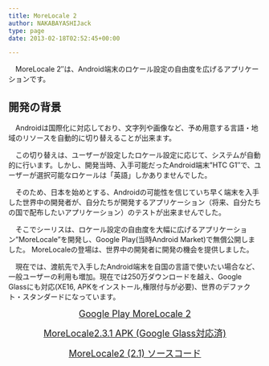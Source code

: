 ```yaml
---
title: MoreLocale 2
author: NAKABAYASHIJack
type: page
date: 2013-02-18T02:52:45+00:00

---
```

　MoreLocale 2&#8243;は、Android端末のロケール設定の自由度を広げるアプリケーションです。

## 開発の背景

　Androidは国際化に対応しており、文字列や画像など、予め用意する言語・地域のリソースを自動的に切り替えることが出来ます。

　この切り替えは、ユーザーが設定したロケール設定に応じて、システムが自動的に行います。しかし、開発当時、入手可能だったAndroid端末&#8221;HTC G1&#8243;で、ユーザーが選択可能なロケールは「英語」しかありませんでした。

　そのため、日本を始めとする、Androidの可能性を信じていち早く端末を入手した世界中の開発者が、自分たちが開発するアプリケーション（将来、自分たちの国で配布したいアプリケーション）のテストが出来ませんでした。

　そこでシーリスは、ロケール設定の自由度を大幅に広げるアプリケーション&#8221;MoreLocale&#8221;を開発し、Google Play(当時Android Market)で無償公開しました。 MoreLocaleの登場は、世界中の開発者に開発の機会を提供しました。

　現在では、渡航先で入手したAndroid端末を自国の言語で使いたい場合など、一般ユーザーの利用も増加。現在では250万ダウンロードを越え、Google Glassにも対応(XE16, APKをインストール,権限付与が必要)、世界のデファクト・スタンダードになっています。

<p style="text-align: center;">
  <span style="font-size: large;"><a href="https://play.google.com/store/apps/details?id=jp.co.c_lis.ccl.morelocale" target="_blank">Google Play MoreLocale 2</a></span>
</p>

<p style="text-align: center;">
  <span style="font-size: large;"><a href="https://www.c-lis.co.jp/wp-content/uploads/2013/02/MoreLocale-2.3.1.apk">MoreLocale2.3.1 APK (Google Glass対応済)</a></span>
</p>

<p style="text-align: center;">
  <span style="font-size: large;"><a href="https://www.c-lis.co.jp/wp-content/uploads/2013/02/MoreLocale2.1.0.zip" target="_blank">MoreLocale2 (2.1) ソースコード</a></span>
</p>
